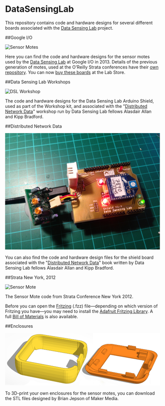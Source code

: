 DataSensingLab
==============

This repository contains code and hardware designs for several different boards associated with the [Data Sensing Lab](http://datasensinglab.com) project.

##Google I/O

![Sensor Motes](Images/SensorMotes.jpg)

Here you can find the code and hardware designs for the sensor motes used by the [Data Sensing Lab](http://datasensinglab.com) at Google I/O in 2013. Details of the previous generation of motes, used at the O'Reilly Strata conferences have their [own repository](https://github.com/aallan/SensorMote). You can now [buy these boards](http://datasensinglab.com/dslstore/) at the Lab Store.

##Data Sensing Lab Workshops

![DSL Workshop](Images/DSLWorkshop.jpg)

The code and hardware designs for the Data Sensing Lab Arduino Shield, used as part of the Workshop kit, and associated with the "[Distributed Network Data](http://www.anrdoezrs.net/click-6760607-11260198?url=http%3A%2F%2Fshop.oreilly.com%2Fproduct%2F0636920028802.do%3Fcmp%3Daf-strata-book-product_cj_9781449360269_%25zp&cjsku=0636920028802)" workshop run by Data Sensing Lab fellows Alasdair Allan and Kipp Bradford.

##Distributed Network Data

![DSL Book](Images/DistributedNetworkData.jpg)

You can also find the code and hardware design files for the shield board associated with the "[Distributed Network Data](http://www.anrdoezrs.net/click-6760607-11260198?url=http%3A%2F%2Fshop.oreilly.com%2Fproduct%2F0636920028802.do%3Fcmp%3Daf-strata-book-product_cj_9781449360269_%25zp&cjsku=0636920028802)" book written by Data Sensing Lab fellows Alasdair Allan and Kipp Bradford.

##Strata New York, 2012

![Sensor Mote](Images/StrataMote.jpg)

The Sensor Mote code from Strata Conference New York 2012.

Before you can open the [Fritzing](http://fritzing.org/) (.fzz) file—depending on which version of Fritzing you have—you may need to install the [Adafruit Fritzing Library](https://github.com/adafruit/Fritzing-Library). A full [Bill of Materials](https://docs.google.com/spreadsheet/pub?key=0AugbBYkicsD0dGE2TFZxSi1pV0dEalZ0ZVpvWkNHclE&output=html) is also available.

##Enclosures

![Enclosure](Images/Enclosures.png)

To 3D-print your own enclosures for the sensor motes, you can download the STL files designed by Brian Jepson of Maker Media.
